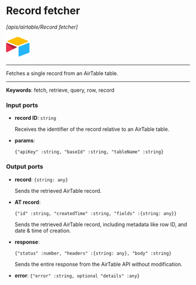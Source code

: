 # Record fetcher

_[apis/airtable/Record fetcher]_

![icon](</assets/icons/5555939f-919c-41f8-847e-4b71cd64b2df.png>)

---

Fetches a single record from an AirTable table.<br>

---

__Keywords__: fetch, retrieve, query, row, record

### Input ports

* __record ID__: ` string `

    Receives the identifier of the record relative to an AirTable table.<br>


* __params__: 
    ```
    {"apiKey" :string, "baseId" :string, "tableName" :string}
    ```

### Output ports

* __record__: ` {string: any} `

    Sends the retrieved AirTable record.<br>


* __AT record__: 
    ```
    {"id" :string, "createdTime" :string, "fields" :{string: any}}
    ```

    Sends the retrieved AirTable record, including metadata like row ID, and date & time of creation.<br>


* __response__: 
    ```
    {"status" :number, "headers" :{string: any}, "body" :string}
    ```

    Sends the entire response from the AirTable API without modification.<br>


* __error__: ` {"error" :string, optional "details" :any} `

